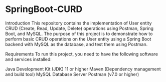 # SpringBoot-CURD
Introduction
This repository contains the implementation of User entity CRUD (Create, Read, Update, Delete) operations using Postman, Spring Boot, and MySQL. The purpose of this project is to demonstrate how to perform basic CRUD operations on the User entity using a Spring Boot backend with MySQL as the database, and test them using Postman.

Requirements
To run this project, you need to have the following software and services installed:

Java Development Kit (JDK) 11 or higher
Maven (Dependency management and build tool)
MySQL Database Server
Postman (v7.0 or higher)
